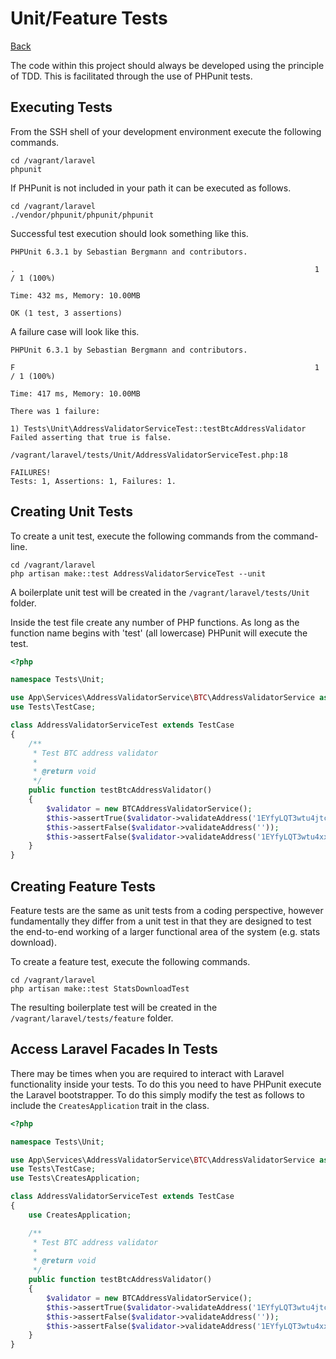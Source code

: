 # Unit/Feature Tests

[Back](README.MD)

The code within this project should always be developed using the principle of TDD. This is
facilitated through the use of PHPunit tests.

## Executing Tests

From the SSH shell of your development environment execute the following commands.

```
cd /vagrant/laravel
phpunit
```

If PHPunit is not included in your path it can be executed as follows.

```
cd /vagrant/laravel
./vendor/phpunit/phpunit/phpunit
```

Successful test execution should look something like this.

```
PHPUnit 6.3.1 by Sebastian Bergmann and contributors.

.                                                                   1 / 1 (100%)

Time: 432 ms, Memory: 10.00MB

OK (1 test, 3 assertions)
```

A failure case will look like this.

```
PHPUnit 6.3.1 by Sebastian Bergmann and contributors.

F                                                                   1 / 1 (100%)

Time: 417 ms, Memory: 10.00MB

There was 1 failure:

1) Tests\Unit\AddressValidatorServiceTest::testBtcAddressValidator
Failed asserting that true is false.

/vagrant/laravel/tests/Unit/AddressValidatorServiceTest.php:18

FAILURES!
Tests: 1, Assertions: 1, Failures: 1.

```

## Creating Unit Tests

To create a unit test, execute the following commands from the command-line.

```
cd /vagrant/laravel
php artisan make::test AddressValidatorServiceTest --unit
```

A boilerplate unit test will be created in the `/vagrant/laravel/tests/Unit` folder.

Inside the test file create any number of PHP functions. As long as the function name
begins with 'test' (all lowercase) PHPunit will execute the test.

```php
<?php

namespace Tests\Unit;

use App\Services\AddressValidatorService\BTC\AddressValidatorService as BTCAddressValidatorService;
use Tests\TestCase;

class AddressValidatorServiceTest extends TestCase
{
    /**
     * Test BTC address validator
     *
     * @return void
     */
    public function testBtcAddressValidator()
    {
        $validator = new BTCAddressValidatorService();
        $this->assertTrue($validator->validateAddress('1EYfyLQT3wtu4jtcChPQVXsKU1robqRpFU'));
        $this->assertFalse($validator->validateAddress(''));
        $this->assertFalse($validator->validateAddress('1EYfyLQT3wtu4xxxChPQVXsKU1robqRpFU'));
    }
}
```

## Creating Feature Tests

Feature tests are the same as unit tests from a coding perspective, however fundamentally
they differ from a unit test in that they are designed to test the end-to-end working
of a larger functional area of the system (e.g. stats download).

To create a feature test, execute the following commands.


```
cd /vagrant/laravel
php artisan make::test StatsDownloadTest 
```

The resulting boilerplate test will be created in the  `/vagrant/laravel/tests/feature` folder.

## Access Laravel Facades In Tests

There may be times when you are required to interact with Laravel functionality inside
your tests. To do this you need to have PHPunit execute the Laravel bootstrapper.  To do this
simply modify the test as follows to include the `CreatesApplication` trait in the class.

```php
<?php

namespace Tests\Unit;

use App\Services\AddressValidatorService\BTC\AddressValidatorService as BTCAddressValidatorService;
use Tests\TestCase;
use Tests\CreatesApplication;

class AddressValidatorServiceTest extends TestCase
{
    use CreatesApplication;

    /**
     * Test BTC address validator
     *
     * @return void
     */
    public function testBtcAddressValidator()
    {
        $validator = new BTCAddressValidatorService();
        $this->assertTrue($validator->validateAddress('1EYfyLQT3wtu4jtcChPQVXsKU1robqRpFU'));
        $this->assertFalse($validator->validateAddress(''));
        $this->assertFalse($validator->validateAddress('1EYfyLQT3wtu4xxxChPQVXsKU1robqRpFU'));
    }
}
```
